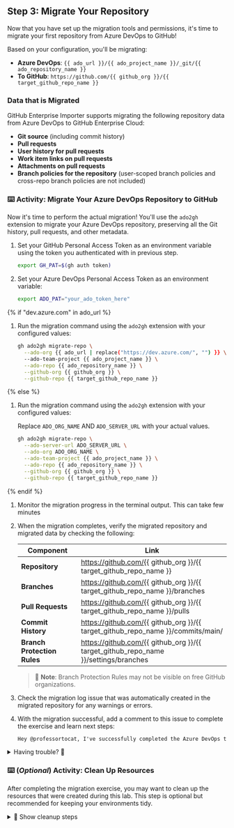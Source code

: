 ## Step 3: Migrate Your Repository

Now that you have set up the migration tools and permissions, it's time to migrate your first repository from Azure DevOps to GitHub!

Based on your configuration, you'll be migrating:

- **Azure DevOps**: `{{ ado_url }}/{{ ado_project_name }}/_git/{{ ado_repository_name }}`
- **To GitHub**: `https://github.com/{{ github_org }}/{{ target_github_repo_name }}`

### Data that is Migrated

GitHub Enterprise Importer supports migrating the following repository data from Azure DevOps to GitHub Enterprise Cloud:

- **Git source** (including commit history)
- **Pull requests**
- **User history for pull requests**
- **Work item links on pull requests**
- **Attachments on pull requests**
- **Branch policies for the repository** (user-scoped branch policies and cross-repo branch policies are not included)

### ⌨️ Activity: Migrate Your Azure DevOps Repository to GitHub

Now it's time to perform the actual migration! You'll use the `ado2gh` extension to migrate your Azure DevOps repository, preserving all the Git history, pull requests, and other metadata.

1. Set your GitHub Personal Access Token as an environment variable using the token you authenticated with in previous step.

   ```bash
   export GH_PAT=$(gh auth token)
   ```

1. Set your Azure DevOps Personal Access Token as an environment variable:

   ```bash
   export ADO_PAT="your_ado_token_here"
   ```

{% if "dev.azure.com" in ado_url %}

1. Run the migration command using the `ado2gh` extension with your configured values:

   ```bash
   gh ado2gh migrate-repo \
     --ado-org {{ ado_url | replace("https://dev.azure.com/", "") }} \
     --ado-team-project {{ ado_project_name }} \
     --ado-repo {{ ado_repository_name }} \
     --github-org {{ github_org }} \
     --github-repo {{ target_github_repo_name }}
   ```

{% else %}

1. Run the migration command using the `ado2gh` extension with your configured values:

   Replace `ADO_ORG_NAME` AND `ADO_SERVER_URL` with your actual values.

   ```bash
   gh ado2gh migrate-repo \
     --ado-server-url ADO_SERVER_URL \
     --ado-org ADO_ORG_NAME \
     --ado-team-project {{ ado_project_name }} \
     --ado-repo {{ ado_repository_name }} \
     --github-org {{ github_org }} \
     --github-repo {{ target_github_repo_name }}
   ```

{% endif %}

1. Monitor the migration progress in the terminal output. This can take few minutes

1. When the migration completes, verify the migrated repository and migrated data by checking the following:

   | Component                   | Link                                                                                |
   | --------------------------- | ----------------------------------------------------------------------------------- |
   | **Repository**              | https://github.com/{{ github_org }}/{{ target_github_repo_name }}                   |
   | **Branches**                | https://github.com/{{ github_org }}/{{ target_github_repo_name }}/branches          |
   | **Pull Requests**           | https://github.com/{{ github_org }}/{{ target_github_repo_name }}/pulls             |
   | **Commit History**          | https://github.com/{{ github_org }}/{{ target_github_repo_name }}/commits/main/     |
   | **Branch Protection Rules** | https://github.com/{{ github_org }}/{{ target_github_repo_name }}/settings/branches |

   > 📝 **Note**: Branch Protection Rules may not be visible on free GitHub organizations.

1. Check the migration log issue that was automatically created in the migrated repository for any warnings or errors.

1. With the migration successful, add a comment to this issue to complete the exercise and learn next steps:

   ```md
   Hey @professortocat, I've successfully completed the Azure DevOps to GitHub migration exercise!
   ```

<details>
<summary>Having trouble? 🤷</summary><br/>

- Make sure both your ADO_PAT and GH_PAT environment variables are set correctly
- Verify you have the migrator role in your GitHub organization: `{{ github_org }}`
- If migration fails, check the error message and migration logs for details
- You can cancel a migration using `gh ado2gh abort-migration --migration-id MIGRATION-ID`
- Repository names must be unique in the target GitHub organization: `{{ github_org }}`

</details>

### ⌨️ (_Optional_) Activity: Clean Up Resources

After completing the migration exercise, you may want to clean up the resources that were created during this lab. This step is optional but recommended for keeping your environments tidy.

<details>
<summary>🧹 Show cleanup steps</summary>

1. **Clean up Azure DevOps project**:

   ```bash
   cd ado/project
   terraform apply -destroy -var="ado_token=$ADO_PAT" 
   ```

   You will be asked to confirm by writing `yes`.

1. **Delete the migrated GitHub repository**:

   - Navigate to the migrated repository on GitHub: https://github.com/{{ github_org }}/{{ target_github_repo_name }}
   - Go to repository `Settings` tab
   - Scroll down to the `Danger Zone` and click `Delete this repository`
   - Follow the prompts to confirm deletion

1. **Revoke GitHub migrator role**:

   ```bash
   gh ado2gh revoke-migrator-role --actor {{ login }} --actor-type USER --github-org {{ github_org }}
   ```

1. **Delete Azure DevOps Personal Access Token**:

   - Navigate to your Azure DevOps Organization
   - Find the token you created for this exercise and delete it

</details>
